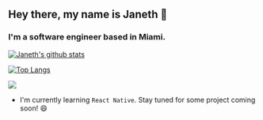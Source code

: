 ## Hey there, my name is Janeth 👋

### I'm a software engineer based in Miami.

[![Janeth's github stats](https://github-readme-stats.vercel.app/api?username=jarriola989&show_icons=true&theme=buefy)](https://github.com/anuraghazra/github-readme-stats)

[![Top Langs](https://github-readme-stats.vercel.app/api/top-langs/?username=jarriola989)](https://github.com/anuraghazra/github-readme-stats)

[<img src="https://img.shields.io/badge/linkedin-%230077B5.svg?&style=for-the-badge&logo=linkedin&logoColor=white" height=${badgeHeight}>](https://www.linkedin.com/in/janeth-arriola/)

- I'm currently learning `React Native`. Stay tuned for some project coming soon! 😄

<!--
**Jarriola989/jarriola989** is a ✨ _special_ ✨ repository because its `README.md` (this file) appears on your GitHub profile.

Here are some ideas to get you started:

- 🔭 I’m currently working on ...
- 🌱 I’m currently learning ...
- 👯 I’m looking to collaborate on ...
- 🤔 I’m looking for help with ...
- 💬 Ask me about ...
- 📫 How to reach me: ...
- 😄 Pronouns: ...
- ⚡ Fun fact: ...
-->
